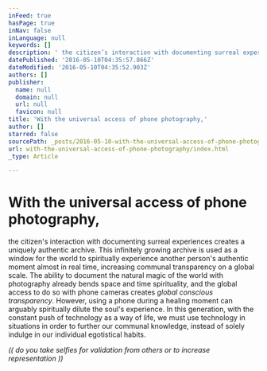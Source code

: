```yaml
---
inFeed: true
hasPage: true
inNav: false
inLanguage: null
keywords: []
description: ' the citizen’s interaction with documenting surreal experiences creates a uniquely authentic archive. This infinitely growing archive is used as a window for the world to spiritually experience another person’s authentic moment almost in real time, increasing communal transparency on a global scale. The ability to document the natural magic of the world with photography already bends space and time spirituality, and the global access to do so with phone cameras creates global conscious transparency. However, using a phone during a healing moment can arguably spiritually dilute the soul’s experience. In this generation, with the constant push of technology as a way of life, we must use technology in situations in order to further our communal knowledge, instead of solely indulge in our individual egotistical habits.  '
datePublished: '2016-05-10T04:35:57.866Z'
dateModified: '2016-05-10T04:35:52.903Z'
authors: []
publisher:
  name: null
  domain: null
  url: null
  favicon: null
title: 'With the universal access of phone photography,'
author: []
starred: false
sourcePath: _posts/2016-05-10-with-the-universal-access-of-phone-photography.md
url: with-the-universal-access-of-phone-photography/index.html
_type: Article

---
```

# With the universal access of phone photography,

the citizen's interaction with documenting surreal experiences creates a uniquely authentic archive. This infinitely growing archive is used as a window for the world to spiritually experience another person's authentic moment almost in real time, increasing communal transparency on a global scale. The ability to document the natural magic of the world with photography already bends space and time spirituality, and the global access to do so with phone cameras creates _global conscious transparency_. However, using a phone during a healing moment can arguably spiritually dilute the soul's experience. In this generation, with the constant push of technology as a way of life, we must use technology in situations in order to further our communal knowledge, instead of solely indulge in our individual egotistical habits. 

_(( do you take selfies for validation from others or to increase representation ))_